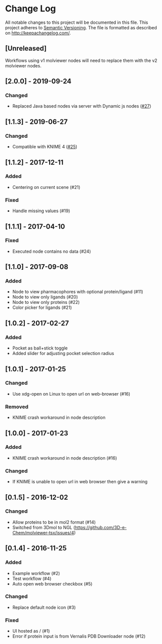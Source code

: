 # Change Log
All notable changes to this project will be documented in this file.
This project adheres to [Semantic Versioning](http://semver.org/).
The file is formatted as described on http://keepachangelog.com/.

## [Unreleased]

Workflows using v1 molviewer nodes will need to replace them with the v2 molviewer nodes.

## [2.0.0] - 2019-09-24

### Changed

- Replaced Java based nodes via server with Dynamic js nodes ([#27](https://github.com/3D-e-Chem/knime-molviewer/issues/27))

## [1.1.3] - 2019-06-27

### Changed

- Compatible with KNIME 4 ([#25](https://github.com/3D-e-Chem/knime-molviewer/issues/25))

## [1.1.2] - 2017-12-11

### Added

- Centering on current scene (#21)

### Fixed

- Handle missing values (#19)

## [1.1.1] - 2017-04-10

### Fixed

- Executed node contains no data (#24)

## [1.1.0] - 2017-09-08

### Added

- Node to view pharmacophores with optional protein/ligand (#11)
- Node to view only ligands (#20)
- Node to view only proteins (#22)
- Color picker for ligands (#21)

## [1.0.2] - 2017-02-27

### Added

- Pocket as ball+stick toggle
- Added slider for adjusting pocket selection radius

## [1.0.1] - 2017-01-25

### Changed

* Use xdg-open on Linux to open url on web-browser (#16)

### Removed

* KNIME crash workaround in node description

## [1.0.0] - 2017-01-23

### Added

* KNIME crash workaround in node description (#16)

### Changed

* If KNIME is unable to open url in web browser then give a warning

## [0.1.5] - 2016-12-02

### Changed

* Allow proteins to be in mol2 format (#14)
* Switched from 3Dmol to NGL (https://github.com/3D-e-Chem/molviewer-tsx/issues/4)

## [0.1.4] - 2016-11-25

### Added

* Example workflow (#2)
* Test workflow (#4)
* Auto open web browser checkbox (#5)

### Changed

* Replace default node icon (#3)

### Fixed

* UI hosted as / (#1)
* Error if protein input is from Vernalis PDB Downloader node (#12) 
